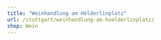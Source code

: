 ```yaml
---
title: "Weinhandlung am Hölderlinplatz"
url: /stuttgart/weinhandlung-am-hoelderlinplatz/
shop: Wein
---
```

